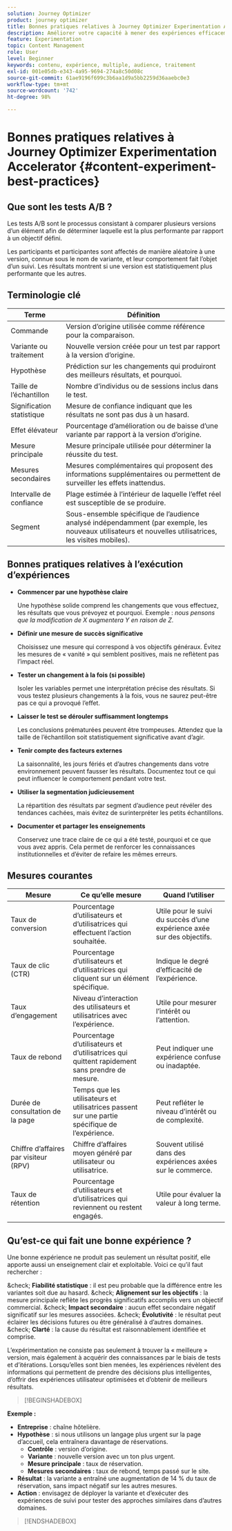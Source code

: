 ```yaml
---
solution: Journey Optimizer
product: journey optimizer
title: Bonnes pratiques relatives à Journey Optimizer Experimentation Accelerator
description: Améliorer votre capacité à mener des expériences efficacement et à générer des informations
feature: Experimentation
topic: Content Management
role: User
level: Beginner
keywords: contenu, expérience, multiple, audience, traitement
exl-id: 001e05db-e343-4a95-9694-274a8c50d08c
source-git-commit: 61ae9196f699c3b6aa1d9a5bb2259d36aaebc0e3
workflow-type: tm+mt
source-wordcount: '742'
ht-degree: 98%

---
```


# Bonnes pratiques relatives à Journey Optimizer Experimentation Accelerator {#content-experiment-best-practices}

## Que sont les tests A/B ?

Les tests A/B sont le processus consistant à comparer plusieurs versions d’un élément afin de déterminer laquelle est la plus performante par rapport à un objectif défini.

Les participants et participantes sont affectés de manière aléatoire à une version, connue sous le nom de variante, et leur comportement fait l’objet d’un suivi. Les résultats montrent si une version est statistiquement plus performante que les autres.

## Terminologie clé

| Terme | Définition |
|-|-|
| Commande | Version d’origine utilisée comme référence pour la comparaison. |
| Variante ou traitement | Nouvelle version créée pour un test par rapport à la version d’origine. |
| Hypothèse | Prédiction sur les changements qui produiront des meilleurs résultats, et pourquoi. |
| Taille de l’échantillon | Nombre d’individus ou de sessions inclus dans le test. |
| Signification statistique | Mesure de confiance indiquant que les résultats ne sont pas dus à un hasard. |
| Effet élévateur | Pourcentage d’amélioration ou de baisse d’une variante par rapport à la version d’origine. |
| Mesure principale | Mesure principale utilisée pour déterminer la réussite du test. |
| Mesures secondaires | Mesures complémentaires qui proposent des informations supplémentaires ou permettent de surveiller les effets inattendus. |
| Intervalle de confiance | Plage estimée à l’intérieur de laquelle l’effet réel est susceptible de se produire. |
| Segment | Sous-ensemble spécifique de l’audience analysé indépendamment (par exemple, les nouveaux utilisateurs et nouvelles utilisatrices, les visites mobiles). |

## Bonnes pratiques relatives à l’exécution d’expériences

* **Commencer par une hypothèse claire**

  Une hypothèse solide comprend les changements que vous effectuez, les résultats que vous prévoyez et pourquoi.
Exemple : _nous pensons que la modification de X augmentera Y en raison de Z._

* **Définir une mesure de succès significative**

  Choisissez une mesure qui correspond à vos objectifs généraux. Évitez les mesures de « vanité » qui semblent positives, mais ne reflètent pas l’impact réel.

* **Tester un changement à la fois (si possible)**

  Isoler les variables permet une interprétation précise des résultats. Si vous testez plusieurs changements à la fois, vous ne saurez peut-être pas ce qui a provoqué l’effet.

* **Laisser le test se dérouler suffisamment longtemps**

  Les conclusions prématurées peuvent être trompeuses. Attendez que la taille de l’échantillon soit statistiquement significative avant d’agir.

* **Tenir compte des facteurs externes**

  La saisonnalité, les jours fériés et d’autres changements dans votre environnement peuvent fausser les résultats. Documentez tout ce qui peut influencer le comportement pendant votre test.

* **Utiliser la segmentation judicieusement**

  La répartition des résultats par segment d’audience peut révéler des tendances cachées, mais évitez de surinterpréter les petits échantillons.

* **Documenter et partager les enseignements**

  Conservez une trace claire de ce qui a été testé, pourquoi et ce que vous avez appris. Cela permet de renforcer les connaissances institutionnelles et d’éviter de refaire les mêmes erreurs.

## Mesures courantes

| Mesure | Ce qu’elle mesure | Quand l’utiliser |
|-|-|-|
| Taux de conversion | Pourcentage d’utilisateurs et d’utilisatrices qui effectuent l’action souhaitée. | Utile pour le suivi du succès d’une expérience axée sur des objectifs. |
| Taux de clic (CTR) | Pourcentage d’utilisateurs et d’utilisatrices qui cliquent sur un élément spécifique. | Indique le degré d’efficacité de l’expérience. |
| Taux d’engagement | Niveau d’interaction des utilisateurs et utilisatrices avec l’expérience. | Utile pour mesurer l’intérêt ou l’attention. |
| Taux de rebond | Pourcentage d’utilisateurs et d’utilisatrices qui quittent rapidement sans prendre de mesure. | Peut indiquer une expérience confuse ou inadaptée. |
| Durée de consultation de la page | Temps que les utilisateurs et utilisatrices passent sur une partie spécifique de l’expérience. | Peut refléter le niveau d’intérêt ou de complexité. |
| Chiffre d’affaires par visiteur (RPV) | Chiffre d’affaires moyen généré par utilisateur ou utilisatrice. | Souvent utilisé dans des expériences axées sur le commerce. |
| Taux de rétention | Pourcentage d’utilisateurs et d’utilisatrices qui reviennent ou restent engagés. | Utile pour évaluer la valeur à long terme. |

## Qu’est-ce qui fait une bonne expérience ?

Une bonne expérience ne produit pas seulement un résultat positif, elle apporte aussi un enseignement clair et exploitable.
Voici ce qu’il faut rechercher :

&amp;check; **Fiabilité statistique** : il est peu probable que la différence entre les variantes soit due au hasard.
&amp;check; **Alignement sur les objectifs** : la mesure principale reflète les progrès significatifs accomplis vers un objectif commercial.
&amp;check; **Impact secondaire** : aucun effet secondaire négatif significatif sur les mesures associées.
&amp;check; **Évolutivité** : le résultat peut éclairer les décisions futures ou être généralisé à d’autres domaines.
&amp;check; **Clarté** : la cause du résultat est raisonnablement identifiée et comprise.

L’expérimentation ne consiste pas seulement à trouver la « meilleure » version, mais également à acquérir des connaissances par le biais de tests et d’itérations. Lorsqu’elles sont bien menées, les expériences révèlent des informations qui permettent de prendre des décisions plus intelligentes, d’offrir des expériences utilisateur optimisées et d’obtenir de meilleurs résultats.

>[!BEGINSHADEBOX]

**Exemple :**

* **Entreprise** : chaîne hôtelière.
* **Hypothèse** : si nous utilisons un langage plus urgent sur la page d’accueil, cela entraînera davantage de réservations.
   * **Contrôle** : version d’origine.
   * **Variante** : nouvelle version avec un ton plus urgent.
   * **Mesure principale** : taux de réservation.
   * **Mesures secondaires** : taux de rebond, temps passé sur le site.
* **Résultat** : la variante a entraîné une augmentation de 14 % du taux de réservation, sans impact négatif sur les autres mesures.
* **Action** : envisagez de déployer la variante et d’exécuter des expériences de suivi pour tester des approches similaires dans d’autres domaines.

>[!ENDSHADEBOX]
